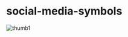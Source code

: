 # social-media-symbols
![thumb1](https://user-images.githubusercontent.com/98849270/152697802-13b843c3-bf28-4b4b-9e6b-16354bd8ce61.png)
